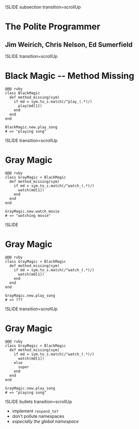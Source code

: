 !SLIDE subsection transition=scrollUp
# The Polite Programmer #
## Jim Weirich, Chris Nelson, Ed Sumerfield ##

!SLIDE transition=scrollUp
# Black Magic -- Method Missing #

    @@@ ruby
    class BlackMagic
      def method_missing(sym)
        if md = sym.to_s.match(/^play_(.*)/)
          play(md[1])
        end
      end
    end

    BlackMagic.new.play_song
    # => "playing song"

!SLIDE transition=scrollUp
# Gray Magic #

    @@@ ruby
    class GrayMagic < BlackMagic
      def method_missing(sym)
        if md = sym.to_s.match(/^watch_(.*)/)
          watch(md[1])
        end
      end
    end

    GrayMagic.new.watch_movie
    # => "watching movie"

!SLIDE
# Gray Magic #

    @@@ ruby
    class GrayMagic < BlackMagic
      def method_missing(sym)
        if md = sym.to_s.match(/^watch_(.*)/)
          watch(md[1])
        end
      end
    end

    GrayMagic.new.play_song
    # => ???


!SLIDE transition=scrollUp
# Gray Magic #

    @@@ ruby
    class GrayMagic < BlackMagic
      def method_missing(sym)
        if md = sym.to_s.match(/^watch_(.*)/)
          watch(md[1])
        else
          super
        end
      end
    end

    GrayMagic.new.play_song
    # => "playing song"

!SLIDE bullets transition=scrollUp
* implement `respond_to?`
* don't pollute namespaces
* _especially the global namespace_


